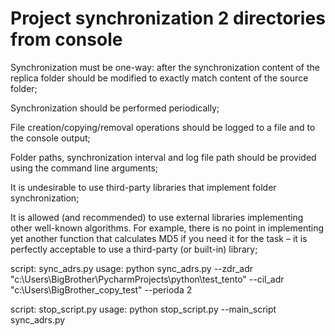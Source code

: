 # Project synchronization 2 directories from console
Synchronization must be one-way: after the synchronization content of the replica folder should be modified to exactly match content of the source folder;

Synchronization should be performed periodically;

File creation/copying/removal operations should be logged to a file and to the console output;

Folder paths, synchronization interval and log file path should be provided using the command line arguments;

It is undesirable to use third-party libraries that implement folder synchronization;

It is allowed (and recommended) to use external libraries implementing other well-known algorithms. For example, there is no point in implementing yet another function that calculates MD5 if you need it for the task – it is perfectly acceptable to use a third-party (or built-in) library;


script: sync_adrs.py
usage: python sync_adrs.py --zdr_adr "c:\Users\BigBrother\PycharmProjects\python\test_tento" --cil_adr "c:\Users\BigBrother\_copy_test" --perioda 2

script: stop_script.py
usage: python stop_script.py --main_script sync_adrs.py

